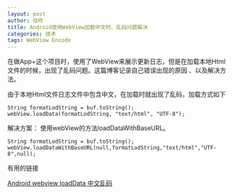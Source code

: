 ```yaml
---
layout: post
author: 咕咚
title: Android使用WebView加载中文时，乱码问题解决
categories: 技术
tags: WebView Encode
---
```

在做App+这个项目时，使用了WebView来展示更新日志，但是在加载本地Html文件的时候，出现了乱码问题。这篇博客记录自己错误出现的原因
、以及解决方法。

由于本地Html文件日志文件中包含中文，在加载时就出现了乱码，加载方式如下

    
    String formatLodString = buf.toString();
    webView.loadData(formatLodString, "text/html", "UTF-8");

解决方案：
使用webView的方法loadDataWithBaseURL。
    
    String formatLodString = buf.toString();
    webView.loadDataWithBaseURL(null,formatLodString,"text/html","UTF-8",null);
  
  


有用的链接  

[Android webview loadData 中文乱码](http://blog.csdn.net/top_code/article/details/9163597)
